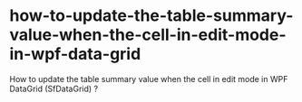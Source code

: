 # how-to-update-the-table-summary-value-when-the-cell-in-edit-mode-in-wpf-data-grid
How to update the table summary value when the cell in edit mode in WPF DataGrid (SfDataGrid) ?
